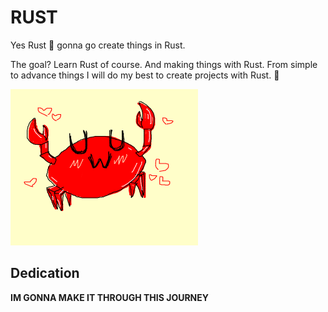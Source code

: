 # RUST

Yes Rust 🦀 gonna go create things in Rust.

The goal? Learn Rust of course. And making things with Rust. From simple to advance things I will do my best to create projects with Rust. 🦀

![anime-crab](./anime-crab.png)

## Dedication
**IM GONNA MAKE IT THROUGH THIS JOURNEY**